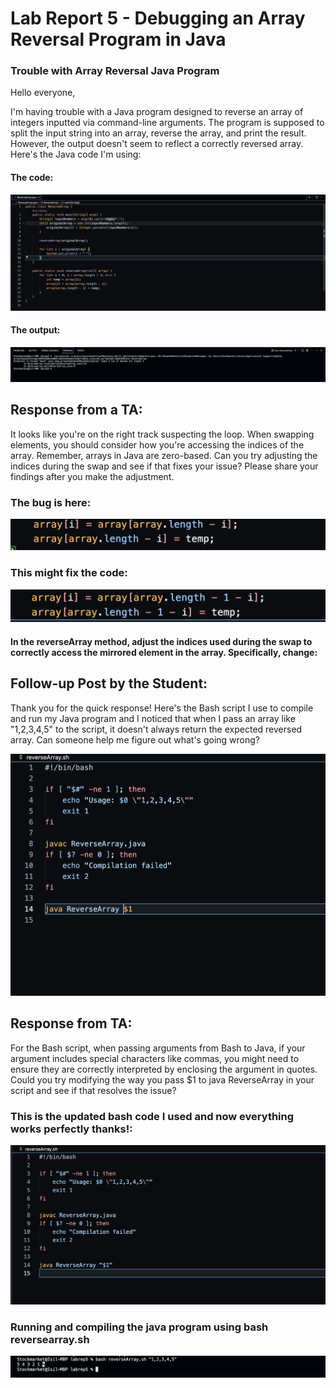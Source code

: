 # Lab Report 5 - Debugging an Array Reversal Program in Java



### Trouble with Array Reversal Java Program


Hello everyone,

I'm having trouble with a Java program designed to reverse an array of integers inputted via command-line arguments. The program is supposed to split the input string into an array, reverse the array, and print the result. However, the output doesn't seem to reflect a correctly reversed array. Here's the Java code I'm using:

#### The code:
![Screenshot 1](originalcode.png)

#### The output:
![Screenshot 2](output.png)


## Response from a TA:

It looks like you're on the right track suspecting the loop. When swapping elements, you should consider how you're accessing the indices of the array. Remember, arrays in Java are zero-based. Can you try adjusting the indices during the swap and see if that fixes your issue? Please share your findings after you make the adjustment.
### The bug is here:
![Screenshot 3](buggy.png)

### This might fix the code:
![Screenshot 4](fixed.png)

#### In the reverseArray method, adjust the indices used during the swap to correctly access the mirrored element in the array. Specifically, change:


## Follow-up Post by the Student:
Thank you for the quick response! Here's the Bash script I use to compile and run my Java program and I noticed that when I pass an array like "1,2,3,4,5" to the script, it doesn't always return the expected reversed array. Can someone help me figure out what's going wrong?

![Screenshot 4.1](buggbash.png)



## Response from TA:

For the Bash script, when passing arguments from Bash to Java, if your argument includes special characters like commas, you might need to ensure they are correctly interpreted by enclosing the argument in quotes. Could you try modifying the way you pass $1 to java ReverseArray in your script and see if that resolves the issue?


### This is the updated bash code I used and now everything works perfectly thanks!:

![Screenshot 5](bashcode.png)

### Running and compiling the java program using bash reversearray.sh

![Screenshot 6](reverarraybash.png)


